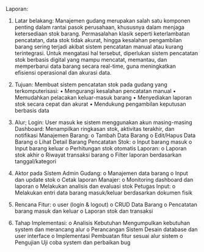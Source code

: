 Laporan: 
1.	Latar belakang:
Manajemen gudang merupakan salah satu komponen penting dalam rantai pasok perusahaan, khususnya dalam menjaga ketersediaan stok barang. Permasalahan klasik seperti keterlambatan pencatatan, data stok tidak akurat, hingga kesalahan pengambilan barang sering terjadi akibat sistem pencatatan manual atau kurang terintegrasi. Untuk mengatasi hal tersebut, diperlukan sistem pencatatan stok berbasis digital yang mampu mencatat, memantau, dan memperbarui data barang secara real-time, guna meningkatkan efisiensi operasional dan akurasi data.

2.	Tujuan:
Membuat sistem pencatatan stok pada gudang yang terkomputerisasi:
•	Mengurangi kesalahan pencatatan manual
•	Memudahkan pelacakan keluar-masuk barang
•	Menyediakan laporan stok secara cepat dan akurat
•	Mendukung pengambilan keputusan berbasis data

4.	Alur;
Login: User masuk ke sistem menggunakan akun masing-masing
Dashboard: Menampilkan ringkasan stok, aktivitas terakhir, dan notifikasi
Manajemen Barang:
o	Tambah Data Barang
o	Edit/Hapus Data Barang
o	Lihat Detail Barang
Pencatatan Stok:
o	Input barang masuk
o	Input barang keluar
o	Perhitungan stok otomatis
Laporan:
o	Laporan stok akhir
o	Riwayat transaksi barang
o	Filter laporan berdasarkan tanggal/kategori

5.	 Aktor pada Sistem
Admin Gudang:
o	Manajemen data barang
o	Input dan update stok
o	Cetak laporan
Manajer:
o	Monitoring dashboard dan laporan
o	Melakukan analisis dan evaluasi stok
Petugas Input:
o	Melakukan entri data barang masuk/keluar berdasarkan dokumen fisik

6.	Rencana Fitur:
o	user (login & logout)
o	CRUD Data Barang 
o	Pencatatan barang masuk dan keluar 
o	Laporan stok dan transaksi

7.	Tahap Implementasi:
o	Analisis Kebutuhan
Mengumpulkan kebutuhan system dan merancang alur
o	Perancangan Sistem
Desain database dan user interface
o	Implementasi
Pembuatan fitur sesuai alur sistem
o	Pengujian
Uji coba system dan perbaikan bug
